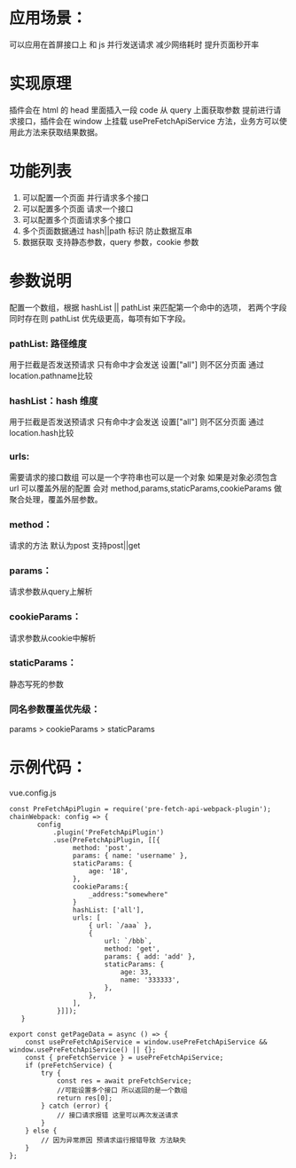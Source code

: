 # 应用场景：

可以应用在首屏接口上 和 js 并行发送请求 减少网络耗时 提升页面秒开率

# 实现原理
插件会在 html 的 head 里面插入一段 code 从 query 上面获取参数 提前进行请求接口，插件会在 window 上挂载 usePreFetchApiService 方法，业务方可以使用此方法来获取结果数据。

# 功能列表
1. 可以配置一个页面 并行请求多个接口
2. 可以配置多个页面 请求一个接口
3. 可以配置多个页面请求多个接口
4. 多个页面数据通过 hash||path 标识 防止数据互串
5. 数据获取 支持静态参数，query 参数，cookie 参数

# 参数说明
配置一个数组，根据 hashList || pathList 来匹配第一个命中的选项，
若两个字段同时存在则 pathList 优先级更高，每项有如下字段。

### pathList: 路径维度
用于拦截是否发送预请求 只有命中才会发送
设置["all"] 则不区分页面
通过location.pathname比较

### hashList：hash 维度
用于拦截是否发送预请求 只有命中才会发送
设置["all"] 则不区分页面
通过location.hash比较

### urls:
需要请求的接口数组 可以是一个字符串也可以是一个对象
如果是对象必须包含 url 可以覆盖外层的配置
会对 method,params,staticParams,cookieParams 做聚合处理，覆盖外层参数。

### method：
请求的方法 默认为post 支持post||get

### params：
请求参数从query上解析

### cookieParams：
请求参数从cookie中解析

### staticParams：
静态写死的参数

### 同名参数覆盖优先级：
params > cookieParams > staticParams

# 示例代码：
vue.config.js
```
const PreFetchApiPlugin = require('pre-fetch-api-webpack-plugin');
chainWebpack: config => {
       config
           .plugin('PreFetchApiPlugin')
           .use(PreFetchApiPlugin, [[{
                method: 'post',
                params: { name: 'username' },
                staticParams: {
                    age: '18',
                },
                cookieParams:{
                    _address:"somewhere"
                }
                hashList: ['all'],
                urls: [
                    { url: `/aaa` },
                    {
                        url: `/bbb`,
                        method: 'get',
                        params: { add: 'add' },
                        staticParams: {
                            age: 33,
                            name: '333333',
                        },
                    },
                ],
            }]]);
   }
```


```
export const getPageData = async () => {
    const usePreFetchApiService = window.usePreFetchApiService && window.usePreFetchApiService() || {};
    const { preFetchService } = usePreFetchApiService;
    if (preFetchService) {
        try {
            const res = await preFetchService; 
            //可能设置多个接口 所以返回的是一个数组
            return res[0];
        } catch (error) {
            // 接口请求报错 这里可以再次发送请求
        }
    } else {
        // 因为异常原因 预请求运行报错导致 方法缺失 
    }
};

```

